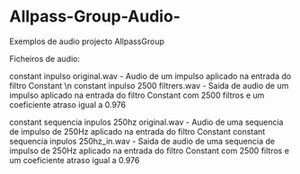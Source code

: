 # Allpass-Group-Audio-
Exemplos de audio projecto AllpassGroup

Ficheiros de audio:

constant inpulso original.wav - Audio de um impulso aplicado na entrada do filtro Constant \n
constant inpulso 2500 filtrers.wav - Saida de audio de um impulso aplicado na entrada do filtro Constant com 2500 filtros e um coeficiente atraso igual a 0.976

constant sequencia inpulos 250hz original.wav - Audio de uma sequencia de impulso de 250Hz aplicado na entrada do filtro Constant
constant sequencia inpulos 250hz_in.wav - Saida de audio de uma sequencia de impulso de 250Hz aplicado na entrada do filtro Constant com 2500 filtros e um coeficiente atraso igual a 0.976
